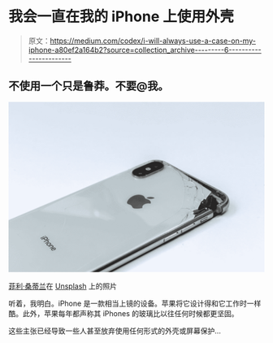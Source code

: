 # 我会一直在我的 iPhone 上使用外壳

> 原文：<https://medium.com/codex/i-will-always-use-a-case-on-my-iphone-a80ef2a164b2?source=collection_archive---------6----------------------->

## 不使用一个只是鲁莽。不要@我。

![](img/2fff844c38c08d31d9e5d03a60629232.png)

[菲利·桑蒂兰](https://unsplash.com/@filisantillan?utm_source=medium&utm_medium=referral)在 [Unsplash](https://unsplash.com?utm_source=medium&utm_medium=referral) 上的照片

听着，我明白。iPhone 是一款相当上镜的设备。苹果将它设计得和它工作时一样酷。此外，苹果每年都声称其 iPhones 的玻璃比以往任何时候都更坚固。

这些主张已经导致一些人甚至放弃使用任何形式的外壳或屏幕保护…